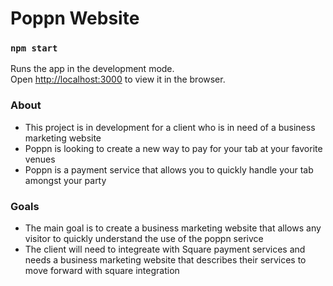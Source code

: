 # Poppn Website 

### `npm start`

Runs the app in the development mode.\
Open [http://localhost:3000](http://localhost:3000) to view it in the browser.

### About 
- This project is in development for a client who is in need of a business marketing website
- Poppn is looking to create a new way to pay for your tab at your favorite venues 
- Poppn is a payment service that allows you to quickly handle your tab amongst your party

### Goals
- The main goal is to create a business marketing website that allows any visitor to quickly understand the use of the poppn serivce
- The client will need to integreate with Square payment services and needs a business marketing website that describes their services to move forward with square integration

